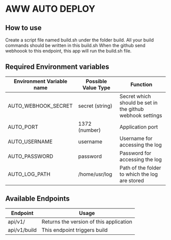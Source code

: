 # AWW AUTO DEPLOY

## How to use
Create a script file named build.sh under the folder build. All your build commands should be written in this build.sh
When the github send webhoook to this endpoint, this app will run the build.sh file.

## Required Environment variables

|Environment Variable name| Possible Value Type | Function |
|------------------------|---------------------|-----------|
| AUTO_WEBHOOK_SECRET | secret (string) |  Secret which should be set in the github webhook settings |
| AUTO_PORT | 1372 (number) | Application port |
| AUTO_USERNAME | username | Username for accessing the log |
| AUTO_PASSWORD | password | Password for accessing the log |
| AUTO_LOG_PATH | /home/usr/log | Path of the folder to which the log are stored |

## Available Endpoints

|Endpoint|Usage|
|--------|-----|
|api/v1/|Returns the version of this application|
|api/v1/build|This endpoint triggers build|
